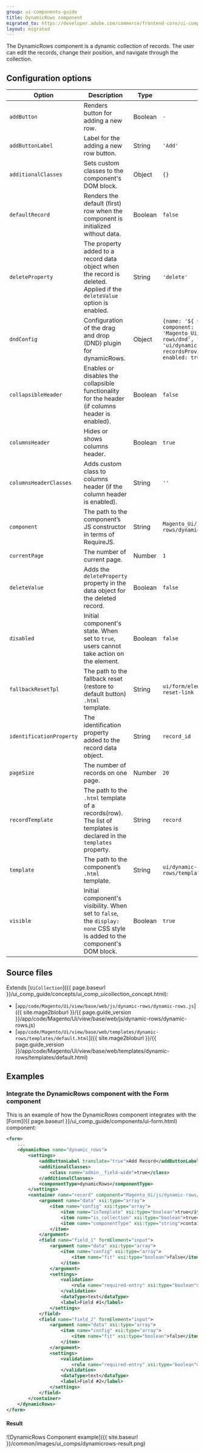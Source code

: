 ```yaml
---
group: ui-components-guide
title: DynamicRows component
migrated_to: https://developer.adobe.com/commerce/frontend-core/ui-components/components/dynamic-rows/
layout: migrated
---
```


The DynamicRows component is a dynamic collection of records. The user can edit the records, change their position, and navigate through the collection.

## Configuration options

| Option | Description | Type | Default |
| --- | --- | --- | --- |
| `addButton` | Renders button for adding a new row. | Boolean | `-` |
| `addButtonLabel` | Label for the adding a new row button. | String | `'Add'` |
| `additionalClasses` | Sets custom classes to the component's DOM block. | Object | `{}` |
| `defaultRecord` | Renders the default (first) row when the component is initialized without data. | Boolean | `false` |
| `deleteProperty` | The property added to a record data object when the record is deleted. Applied if the `deleteValue` option is enabled. | String | `'delete'` |
| `dndConfig` | Configuration of the drag and drop (DND) plugin for dynamicRows. | Object | `{name: '${ $.name }_dnd', component: 'Magento_Ui/js/dynamic-rows/dnd', template: 'ui/dynamic-rows/cells/dnd', recordsProvider: '${ $.name }', enabled: true }` |
| `collapsibleHeader` | Enables or disables the collapsible functionality for the header (if columns header is enabled). | Boolean | `false` |
| `columnsHeader` | Hides or shows columns header. | Boolean | `true` |
| `columnsHeaderClasses` | Adds custom class to columns header (if the column header is enabled). | String | `''` |
| `component` | The path to the component’s JS constructor in terms of RequireJS. | String | `Magento_Ui/js/dynamic-rows/dynamic-rows` |
| `currentPage` | The number of current page. | Number | `1` |
| `deleteValue` |  Adds the `deleteProperty` property in the data object for the deleted record. | Boolean | `false` |
| `disabled` | Initial component's state. When set to `true`, users cannot take action on the element. | Boolean | `false` |
| `fallbackResetTpl` | The path to the fallback reset (restore to default button) `.html` template. | String | `ui/form/element/helper/fallback-reset-link` |
| `identificationProperty` | The identification property added to the record data object. | String | `record_id` |
| `pageSize` | The number of records on one page. | Number | `20` |
| `recordTemplate` | The path to the `.html` template of a records(row). The list of templates is declared in the `templates` property. | String | `record` |
| `template` | The path to the component’s `.html` template. | String | `ui/dynamic-rows/templates/default` |
| `visible` | Initial component's visibility. When set to `false`, the `display: none` CSS style is added to the component's DOM block. | Boolean | `true` |

## Source files

Extends [`UiCollection`]({{ page.baseurl }}/ui_comp_guide/concepts/ui_comp_uicollection_concept.html):

-  [`app/code/Magento/Ui/view/base/web/js/dynamic-rows/dynamic-rows.js`]({{ site.mage2bloburl }}/{{ page.guide_version }}/app/code/Magento/Ui/view/base/web/js/dynamic-rows/dynamic-rows.js)
-  [`app/code/Magento/Ui/view/base/web/templates/dynamic-rows/templates/default.html`]({{ site.mage2bloburl }}/{{ page.guide_version }}/app/code/Magento/Ui/view/base/web/templates/dynamic-rows/templates/default.html)

## Examples

### Integrate the DynamicRows component with the Form component

This is an example of how the DynamicRows component integrates with the [Form]({{ page.baseurl }}/ui_comp_guide/components/ui-form.html) component:

```xml
<form>
    ...
    <dynamicRows name="dynamic_rows">
        <settings>
            <addButtonLabel translate="true">Add Record</addButtonLabel>
            <additionalClasses>
                <class name="admin__field-wide">true</class>
            </additionalClasses>
            <componentType>dynamicRows</componentType>
        </settings>
        <container name="record" component="Magento_Ui/js/dynamic-rows/record">
            <argument name="data" xsi:type="array">
                <item name="config" xsi:type="array">
                    <item name="isTemplate" xsi:type="boolean">true</item>
                    <item name="is_collection" xsi:type="boolean">true</item>
                    <item name="componentType" xsi:type="string">container</item>
                </item>
            </argument>
            <field name="field_1" formElement="input">
                <argument name="data" xsi:type="array">
                    <item name="config" xsi:type="array">
                        <item name="fit" xsi:type="boolean">false</item>
                    </item>
                </argument>
                <settings>
                    <validation>
                        <rule name="required-entry" xsi:type="boolean">true</rule>
                    </validation>
                    <dataType>text</dataType>
                    <label>Field #1</label>
                </settings>
            </field>
            <field name="field_2" formElement="input">
                <argument name="data" xsi:type="array">
                    <item name="config" xsi:type="array">
                        <item name="fit" xsi:type="boolean">false</item>
                    </item>
                </argument>
                <settings>
                    <validation>
                        <rule name="required-entry" xsi:type="boolean">true</rule>
                    </validation>
                    <dataType>text</dataType>
                    <label>Field #2</label>
                </settings>
            </field>
        </container>
    </dynamicRows>
</form>
```

#### Result

![DynamicRows Component example]({{ site.baseurl }}/common/images/ui_comps/dynamicrows-result.png)
